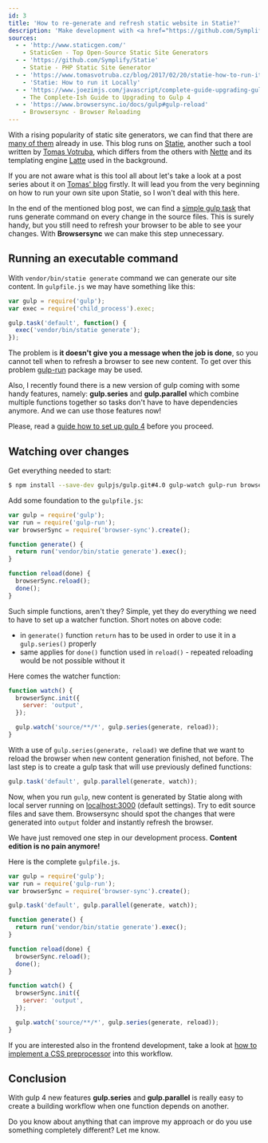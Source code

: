 ```yaml
---
id: 3
title: 'How to re-generate and refresh static website in Statie?'
description: 'Make development with <a href="https://github.com/Symplify/Statie">Statie</a> a bit more convenient with a little use of <a href="http://gulpjs.com/">gulp</a> and <a href="https://browsersync.io/">Browsersync</a>.'
sources:
  - - 'http://www.staticgen.com/'
    - StaticGen - Top Open-Source Static Site Generators
  - - 'https://github.com/Symplify/Statie'
    - Statie - PHP Static Site Generator
  - - 'https://www.tomasvotruba.cz/blog/2017/02/20/statie-how-to-run-it-locally/'
    - 'Statie: How to run it Locally'
  - - 'https://www.joezimjs.com/javascript/complete-guide-upgrading-gulp-4/'
    - The Complete-Ish Guide to Upgrading to Gulp 4
  - - 'https://www.browsersync.io/docs/gulp#gulp-reload'
    - Browsersync - Browser Reloading
---
```


With a rising popularity of static site generators, we can find that there are [many of them](http://www.staticgen.com/) already in use. This blog runs on [Statie](https://github.com/Symplify/Statie), another such a tool written by [Tomas Votruba](https://www.tomasvotruba.cz/), which differs from the others with [Nette](https://nette.org/) and its templating engine [Latte](https://latte.nette.org/) used in the background.

If you are not aware what is this tool all about let's take a look at a post series about it on [Tomas' blog](https://www.tomasvotruba.cz/blog/2017/02/20/statie-how-to-run-it-locally/) firstly. It will lead you from the very beginning on how to run your own site upon Statie, so I won't deal with this here.

In the end of the mentioned blog post, we can find a [simple gulp task](https://www.tomasvotruba.cz/blog/2017/02/20/statie-how-to-run-it-locally/#minitip-use-gulp-work-for-you) that runs generate command on every change in the source files. This is surely handy, but you still need to refresh your browser to be able to see your changes. With **Browsersync** we can make this step unnecessary.

## Running an executable command

With `vendor/bin/statie generate` command we can generate our site content. In `gulpfile.js` we may have something like this:

```javascript
var gulp = require('gulp');
var exec = require('child_process').exec;

gulp.task('default', function() {
  exec('vendor/bin/statie generate');
});
```

The problem is **it doesn't give you a message when the job is done**, so you cannot tell when to refresh a browser to see new content. To get over this problem [gulp-run](https://github.com/MrBoolean/gulp-run) package may be used.

Also, I recently found there is a new version of gulp coming with some handy features, namely: **gulp.series** and **gulp.parallel** which combine multiple functions together so tasks don't have to have dependencies anymore. And we can use those features now!

<Tip>

Please, read a [guide how to set up gulp 4](https://www.joezimjs.com/javascript/complete-guide-upgrading-gulp-4/) before you proceed.

</Tip>

## Watching over changes

Get everything needed to start:

```bash
$ npm install --save-dev gulpjs/gulp.git#4.0 gulp-watch gulp-run browser-sync
```

Add some foundation to the `gulpfile.js`:

```javascript
var gulp = require('gulp');
var run = require('gulp-run');
var browserSync = require('browser-sync').create();

function generate() {
  return run('vendor/bin/statie generate').exec();
}

function reload(done) {
  browserSync.reload();
  done();
}
```

Such simple functions, aren't they? Simple, yet they do everything we need to have to set up a watcher function. Short notes on above code:

- in `generate()` function `return` has to be used in order to use it in a `gulp.series()` properly
- same applies for `done()` function used in `reload()` - repeated reloading would be not possible without it

Here comes the watcher function:

```javascript
function watch() {
  browserSync.init({
    server: 'output',
  });

  gulp.watch('source/**/*', gulp.series(generate, reload));
}
```

With a use of `gulp.series(generate, reload)` we define that we want to reload the browser when new content generation finished, not before. The last step is to create a gulp task that will use previously defined functions:

```javascript
gulp.task('default', gulp.parallel(generate, watch));
```

Now, when you run `gulp`, new content is generated by Statie along with local server running on [localhost:3000](http://localhost:3000) (default settings). Try to edit source files and save them. Browsersync should spot the changes that were generated into `output` folder and instantly refresh the browser.

We have just removed one step in our development process. **Content edition is no pain anymore!**

Here is the complete `gulpfile.js`.

```javascript
var gulp = require('gulp');
var run = require('gulp-run');
var browserSync = require('browser-sync').create();

gulp.task('default', gulp.parallel(generate, watch));

function generate() {
  return run('vendor/bin/statie generate').exec();
}

function reload(done) {
  browserSync.reload();
  done();
}

function watch() {
  browserSync.init({
    server: 'output',
  });

  gulp.watch('source/**/*', gulp.series(generate, reload));
}
```

<Tip>

If you are interested also in the frontend development, take a look at [how to implement a CSS preprocessor](/statie-with-css-preprocessor) into this workflow.

</Tip>

## Conclusion

With gulp 4 new features **gulp.series** and **gulp.parallel** is really easy to create a building workflow when one function depends on another.

Do you know about anything that can improve my approach or do you use something completely different? Let me know.
